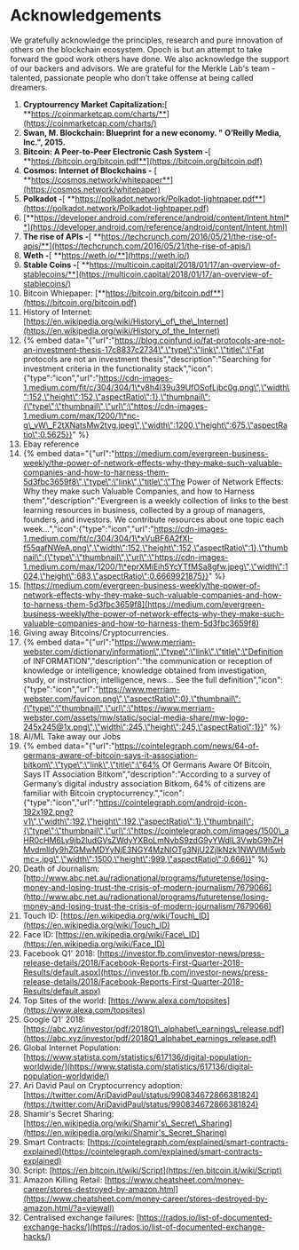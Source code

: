 # Acknowledgements

We gratefully acknowledge the principles, research and pure innovation of others on the blockchain ecosystem. Opoch is but an attempt to take forward the good work others have done. We also acknowledge the support of our backers and advisors. We are grateful for the Merkle Lab's team - talented, passionate people who don’t take offense at being called dreamers.  


1. **Cryptourrency Market Capitalization:**[ **https://coinmarketcap.com/charts/**](https://coinmarketcap.com/charts/)
2. **Swan, M. Blockchain: Blueprint for a new economy. " O’Reilly Media, Inc.", 2015.**
3. **Bitcoin: A Peer-to-Peer Electronic Cash System -**[ **https://bitcoin.org/bitcoin.pdf**](https://bitcoin.org/bitcoin.pdf)
4. **Cosmos: Internet of Blockchains -** [ **https://cosmos.network/whitepaper**](https://cosmos.network/whitepaper)
5. **Polkadot -**[ **https://polkadot.network/Polkadot-lightpaper.pdf**](https://polkadot.network/Polkadot-lightpaper.pdf)
6. [**https://developer.android.com/reference/android/content/Intent.html**](https://developer.android.com/reference/android/content/Intent.html)
7. **The rise of APIs -**[ **https://techcrunch.com/2016/05/21/the-rise-of-apis/**](https://techcrunch.com/2016/05/21/the-rise-of-apis/)
8. **Weth -**[ **https://weth.io/**](https://weth.io/)
9. **Stable Coins -**[ **https://multicoin.capital/2018/01/17/an-overview-of-stablecoins/**](https://multicoin.capital/2018/01/17/an-overview-of-stablecoins/)
10. Bitcoin Whiepaper: [**https://bitcoin.org/bitcoin.pdf**](https://bitcoin.org/bitcoin.pdf)
11. History of Internet: [https://en.wikipedia.org/wiki/History\_of\_the\_Internet](https://en.wikipedia.org/wiki/History_of_the_Internet)
12. {% embed data="{\"url\":\"https://blog.coinfund.io/fat-protocols-are-not-an-investment-thesis-17c8837c2734\",\"type\":\"link\",\"title\":\"Fat protocols are not an investment thesis\",\"description\":\"Searching for investment criteria in the functionality stack\",\"icon\":{\"type\":\"icon\",\"url\":\"https://cdn-images-1.medium.com/fit/c/304/304/1\*v8h4l39u39UfOSofLjbc0g.png\",\"width\":152,\"height\":152,\"aspectRatio\":1},\"thumbnail\":{\"type\":\"thumbnail\",\"url\":\"https://cdn-images-1.medium.com/max/1200/1\*nc-g\_vW\_F2tXNatsMw2tvg.jpeg\",\"width\":1200,\"height\":675,\"aspectRatio\":0.5625}}" %}
13. Ebay reference
14. {% embed data="{\"url\":\"https://medium.com/evergreen-business-weekly/the-power-of-network-effects-why-they-make-such-valuable-companies-and-how-to-harness-them-5d3fbc3659f8\",\"type\":\"link\",\"title\":\"The Power of Network Effects: Why they make such Valuable Companies, and how to Harness them\",\"description\":\"Evergreen is a weekly collection of links to the best learning resources in business, collected by a group of managers, founders, and investors. We contribute resources about one topic each week…\",\"icon\":{\"type\":\"icon\",\"url\":\"https://cdn-images-1.medium.com/fit/c/304/304/1\*xVuBF6A2fXI-f55qafNWeA.png\",\"width\":152,\"height\":152,\"aspectRatio\":1},\"thumbnail\":{\"type\":\"thumbnail\",\"url\":\"https://cdn-images-1.medium.com/max/1200/1\*eprXMiEih5YcYTfMSa8gfw.jpeg\",\"width\":1024,\"height\":683,\"aspectRatio\":0.6669921875}}" %}
15. [https://medium.com/evergreen-business-weekly/the-power-of-network-effects-why-they-make-such-valuable-companies-and-how-to-harness-them-5d3fbc3659f8](https://medium.com/evergreen-business-weekly/the-power-of-network-effects-why-they-make-such-valuable-companies-and-how-to-harness-them-5d3fbc3659f8)
16. Giving away Bitcoins/Cryptocurrencies.
17. {% embed data="{\"url\":\"https://www.merriam-webster.com/dictionary/information\",\"type\":\"link\",\"title\":\"Definition of INFORMATION\",\"description\":\"the communication or reception of knowledge or intelligence; knowledge obtained from investigation, study, or instruction; intelligence, news… See the full definition\",\"icon\":{\"type\":\"icon\",\"url\":\"https://www.merriam-webster.com/favicon.png\",\"aspectRatio\":0},\"thumbnail\":{\"type\":\"thumbnail\",\"url\":\"https://www.merriam-webster.com/assets/mw/static/social-media-share/mw-logo-245x245@1x.png\",\"width\":245,\"height\":245,\"aspectRatio\":1}}" %}
18. AI/ML Take away our Jobs
19. {% embed data="{\"url\":\"https://cointelegraph.com/news/64-of-germans-aware-of-bitcoin-says-it-association-bitkom\",\"type\":\"link\",\"title\":\"64% Of Germans Aware Of Bitcoin, Says IT Association Bitkom\",\"description\":\"According to a survey of Germany’s digital industry association Bitkom, 64% of citizens are familiar with Bitcoin cryptocurrency.\",\"icon\":{\"type\":\"icon\",\"url\":\"https://cointelegraph.com/android-icon-192x192.png?v1\",\"width\":192,\"height\":192,\"aspectRatio\":1},\"thumbnail\":{\"type\":\"thumbnail\",\"url\":\"https://cointelegraph.com/images/1500\_aHR0cHM6Ly9jb2ludGVsZWdyYXBoLmNvbS9zdG9yYWdlL3VwbG9hZHMvdmlldy9hZGMwMDYyNjE3NGY4MzNlOTg3NjU2ZjlkNzk1NWVlMi5wbmc=.jpg\",\"width\":1500,\"height\":999,\"aspectRatio\":0.666}}" %}
20. Death of Journalism: [http://www.abc.net.au/radionational/programs/futuretense/losing-money-and-losing-trust-the-crisis-of-modern-journalism/7679066](http://www.abc.net.au/radionational/programs/futuretense/losing-money-and-losing-trust-the-crisis-of-modern-journalism/7679066)
21. Touch ID: [https://en.wikipedia.org/wiki/Touch\_ID](https://en.wikipedia.org/wiki/Touch_ID)
22. Face ID: [https://en.wikipedia.org/wiki/Face\_ID](https://en.wikipedia.org/wiki/Face_ID)
23. Facebook Q1' 2018: [https://investor.fb.com/investor-news/press-release-details/2018/Facebook-Reports-First-Quarter-2018-Results/default.aspx](https://investor.fb.com/investor-news/press-release-details/2018/Facebook-Reports-First-Quarter-2018-Results/default.aspx)
24. Top Sites of the world: [https://www.alexa.com/topsites](https://www.alexa.com/topsites)
25. Google Q1' 2018: [https://abc.xyz/investor/pdf/2018Q1\_alphabet\_earnings\_release.pdf](https://abc.xyz/investor/pdf/2018Q1_alphabet_earnings_release.pdf)
26. Global Internet Population: [https://www.statista.com/statistics/617136/digital-population-worldwide/](https://www.statista.com/statistics/617136/digital-population-worldwide/)
27. Ari David Paul on Cryptocurrency adoption: [https://twitter.com/AriDavidPaul/status/990834672866381824](https://twitter.com/AriDavidPaul/status/990834672866381824)
28. Shamir's Secret Sharing: [https://en.wikipedia.org/wiki/Shamir's\_Secret\_Sharing](https://en.wikipedia.org/wiki/Shamir's_Secret_Sharing)
29. Smart Contracts: [https://cointelegraph.com/explained/smart-contracts-explained](https://cointelegraph.com/explained/smart-contracts-explained)
30. Script: [https://en.bitcoin.it/wiki/Script](https://en.bitcoin.it/wiki/Script)
31. Amazon Killing Retail: [https://www.cheatsheet.com/money-career/stores-destroyed-by-amazon.html](https://www.cheatsheet.com/money-career/stores-destroyed-by-amazon.html/?a=viewall)
32. Centralised exchange failures: [https://rados.io/list-of-documented-exchange-hacks/](https://rados.io/list-of-documented-exchange-hacks/)



